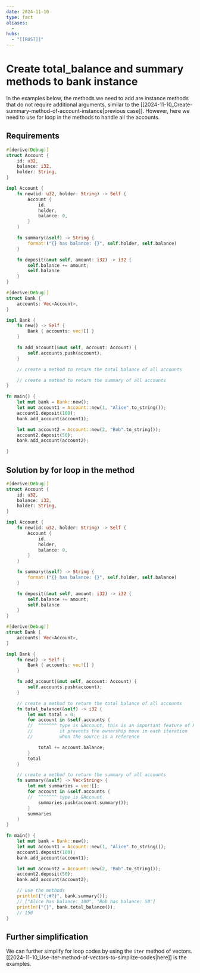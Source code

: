 ```yaml
---
date: 2024-11-10
type: fact
aliases:
  -
hubs:
  - "[[RUST]]"
---
```


# Create total_balance and summary methods to bank instance

In the examples below, the methods we need to add are instance methods that do not require additional arguments, similar to the [[2024-11-10_Create-summary-method-of-account-instance|previous case]]. However, here we need to use for loop in the methods to handle all the accounts.

## Requirements

```rust
#[derive(Debug)]
struct Account {
    id: u32,
    balance: i32,
    holder: String,
}

impl Account {
    fn new(id: u32, holder: String) -> Self {
        Account {
            id,
            holder,
            balance: 0,
        }
    }

    fn summary(&self) -> String {
        format!("{} has balance: {}", self.holder, self.balance)
    }

    fn deposit(&mut self, amount: i32) -> i32 {
        self.balance += amount;
        self.balance
    }
}

#[derive(Debug)]
struct Bank {
    accounts: Vec<Account>,
}

impl Bank {
    fn new() -> Self {
        Bank { accounts: vec![] }
    }

    fn add_account(&mut self, account: Account) {
        self.accounts.push(account);
    }

    // create a method to return the total balance of all accounts

    // create a method to return the summary of all accounts
}

fn main() {
    let mut bank = Bank::new();
    let mut account1 = Account::new(1, "Alice".to_string());
    account1.deposit(100);
    bank.add_account(account1);

    let mut account2 = Account::new(2, "Bob".to_string());
    account2.deposit(50);
    bank.add_account(account2);

}
```

## Solution by for loop in the method

```rust
#[derive(Debug)]
struct Account {
    id: u32,
    balance: i32,
    holder: String,
}

impl Account {
    fn new(id: u32, holder: String) -> Self {
        Account {
            id,
            holder,
            balance: 0,
        }
    }

    fn summary(&self) -> String {
        format!("{} has balance: {}", self.holder, self.balance)
    }

    fn deposit(&mut self, amount: i32) -> i32 {
        self.balance += amount;
        self.balance
    }
}

#[derive(Debug)]
struct Bank {
    accounts: Vec<Account>,
}

impl Bank {
    fn new() -> Self {
        Bank { accounts: vec![] }
    }

    fn add_account(&mut self, account: Account) {
        self.accounts.push(account);
    }

    // create a method to return the total balance of all accounts
    fn total_balance(&self) -> i32 {
        let mut total = 0;
        for account in &self.accounts {
        //  ^^^^^^^ type is &Account, this is an important feature of Rust
        //          it prevents the ownership move in each iteration
        //          when the source is a reference

            total += account.balance;
        }
        total
    }

    // create a method to return the summary of all accounts
    fn summary(&self) -> Vec<String> {
        let mut summaries = vec![];
        for account in &self.accounts {
        //  ^^^^^^^ type is &Account
            summaries.push(account.summary());
        }
        summaries
    }
}

fn main() {
    let mut bank = Bank::new();
    let mut account1 = Account::new(1, "Alice".to_string());
    account1.deposit(100);
    bank.add_account(account1);

    let mut account2 = Account::new(2, "Bob".to_string());
    account2.deposit(50);
    bank.add_account(account2);

    // use the methods
    println!("{:#?}", bank.summary());
    // ["Alice has balance: 100", "Bob has balance: 50"]
    println!("{}", bank.total_balance());
    // 150
}
```

## Further simplification

We can further simplify for loop codes by using the `iter` method of vectors. [[2024-11-10_Use-iter-method-of-vectors-to-simplize-codes|here]] is the examples.
